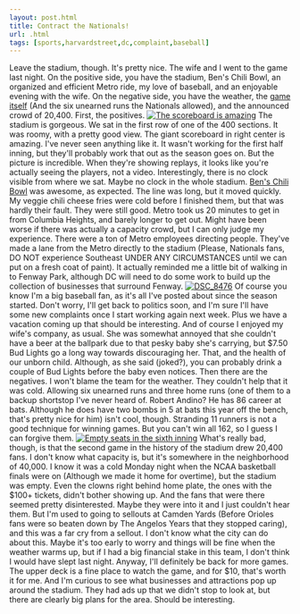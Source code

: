 ```yaml
---
layout: post.html
title: Contract the Nationals!
url: .html
tags: [sports,harvardstreet,dc,complaint,baseball]
---
```

Leave the stadium, though. It's pretty nice. The wife and I went to the game last night. On the positive side, you have the stadium, Ben's Chili Bowl, an organized and efficient Metro ride, my love of baseball, and an enjoyable evening with the wife. On the negative side, you have the weather, the [game itself](http://scores.espn.go.com/mlb/boxscore?gameId=280407120) (And the six unearned runs the Nationals allowed), and the announced crowd of 20,400. First, the positives. [![The scoreboard is amazing](http://farm3.static.flickr.com/2348/2397756949_e7e9fc93fc_m.jpg)](http://www.flickr.com/photos/thetejon/2397756949/) The stadium is gorgeous. We sat in the first row of one of the 400 sections. It was roomy, with a pretty good view. The giant scoreboard in right center is amazing. I've never seen anything like it. It wasn't working for the first half inning, but they'll probably work that out as the season goes on. But the picture is incredible. When they're showing replays, it looks like you're actually seeing the players, not a video. Interestingly, there is no clock visible from where we sat. Maybe no clock in the whole stadium. [Ben's Chili Bowl](http://www.benschilibowl.com/) was awesome, as expected. The line was long, but it moved quickly. My veggie chili cheese fries were cold before I finished them, but that was hardly their fault. They were still good. Metro took us 20 minutes to get in from Columbia Heights, and barely longer to get out. Might have been worse if there was actually a capacity crowd, but I can only judge my experience. There were a ton of Metro employees directing people. They've made a lane from the Metro directly to the stadium (Please, Nationals fans, DO NOT experience Southeast UNDER ANY CIRCUMSTANCES until we can put on a fresh coat of paint). It actually reminded me a little bit of walking in to Fenway Park, although DC will need to do some work to build up the collection of businesses that surround Fenway. [![DSC_8476](http://farm4.static.flickr.com/3035/2398579150_f542206c08_m.jpg)](http://www.flickr.com/photos/thetejon/2398579150/) Of course you know I'm a big baseball fan, as it's all I've posted about since the season started. Don't worry, I'll get back to politics soon, and I'm sure I'll have some new complaints once I start working again next week. Plus we have a vacation coming up that should be interesting. And of course I enjoyed my wife's company, as usual. She was somewhat annoyed that she couldn't have a beer at the ballpark due to that pesky baby she's carrying, but $7.50 Bud Lights go a long way towards discouraging her. That, and the health of our unborn child. Although, as she said (joked?), you can probably drink a couple of Bud Lights before the baby even notices. Then there are the negatives. I won't blame the team for the weather. They couldn't help that it was cold. Allowing six unearned runs and three home runs (one of them to a backup shortstop I've never heard of. Robert Andino? He has 86 career at bats. Although he does have two bombs in 5 at bats this year off the bench, that's pretty nice for him) isn't cool, though. Stranding 11 runners is not a good technique for winning games. But you can't win all 162, so I guess I can forgive them. [![Empty seats in the sixth inning](http://farm4.static.flickr.com/3113/2398602230_7242d5f5e4_m.jpg)](http://www.flickr.com/photos/thetejon/2398602230/) What's really bad, though, is that the second game in the history of the stadium drew 20,400 fans. I don't know what capacity is, but it's somewhere in the neighborhood of 40,000. I know it was a cold Monday night when the NCAA basketball finals were on (Although we made it home for overtime), but the stadium was empty. Even the clowns right behind home plate, the ones with the $100+ tickets, didn't bother showing up. And the fans that were there seemed pretty disinterested. Maybe they were into it and I just couldn't hear them. But I'm used to going to sellouts at Camden Yards (Before Orioles fans were so beaten down by The Angelos Years that they stopped caring), and this was a far cry from a sellout. I don't know what the city can do about this. Maybe it's too early to worry and things will be fine when the weather warms up, but if I had a big financial stake in this team, I don't think I would have slept last night. Anyway, I'll definitely be back for more games. The upper deck is a fine place to watch the game, and for $10, that's worth it for me. And I'm curious to see what businesses and attractions pop up around the stadium. They had ads up that we didn't stop to look at, but there are clearly big plans for the area. Should be interesting.
